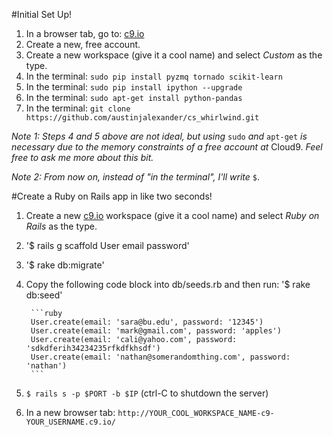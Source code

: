 #Initial Set Up!

1. In a browser tab, go to: <a href="https://c9.io/" target="_blank">c9.io</a>
2. Create a new, free account.
3. Create a new workspace (give it a cool name) and select _Custom_ as the type.
4. In the terminal: `sudo pip install pyzmq tornado scikit-learn`
5. In the terminal: `sudo pip install ipython --upgrade`
6. In the terminal: `sudo apt-get install python-pandas`
7. In the terminal: `git clone https://github.com/austinjalexander/cs_whirlwind.git`

_Note 1: Steps 4 and 5 above are not ideal, but using_ `sudo` _and_ `apt-get` _is necessary due to the memory constraints of a free account at_ Cloud9. _Feel free to ask me more about this bit._

_Note 2: From now on, instead of "in the terminal", I'll write_ `$`.


#Create a Ruby on Rails app in like two seconds!

1. Create a new <a href="https://c9.io/" target="_blank">c9.io</a> workspace (give it a cool name) and select _Ruby on Rails_ as the type.
2. '$ rails g scaffold User email password'
3. '$ rake db:migrate'
4. Copy the following code block into db/seeds.rb and then run: '$ rake db:seed'  

        ```ruby
        User.create(email: 'sara@bu.edu', password: '12345')
        User.create(email: 'mark@gmail.com', password: 'apples')
        User.create(email: 'cali@yahoo.com', password: 'sdkdferih34234235rfkdfkhsdf')
        User.create(email: 'nathan@somerandomthing.com', password: 'nathan')
        ```
        
5. `$ rails s -p $PORT -b $IP` (ctrl-C to shutdown the server)
6. In a new browser tab: `http://YOUR_COOL_WORKSPACE_NAME-c9-YOUR_USERNAME.c9.io/`
